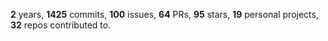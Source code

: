 **2** years, **1425** commits, **100** issues, **64** PRs, **95** stars, **19** personal projects, **32** repos contributed to.
